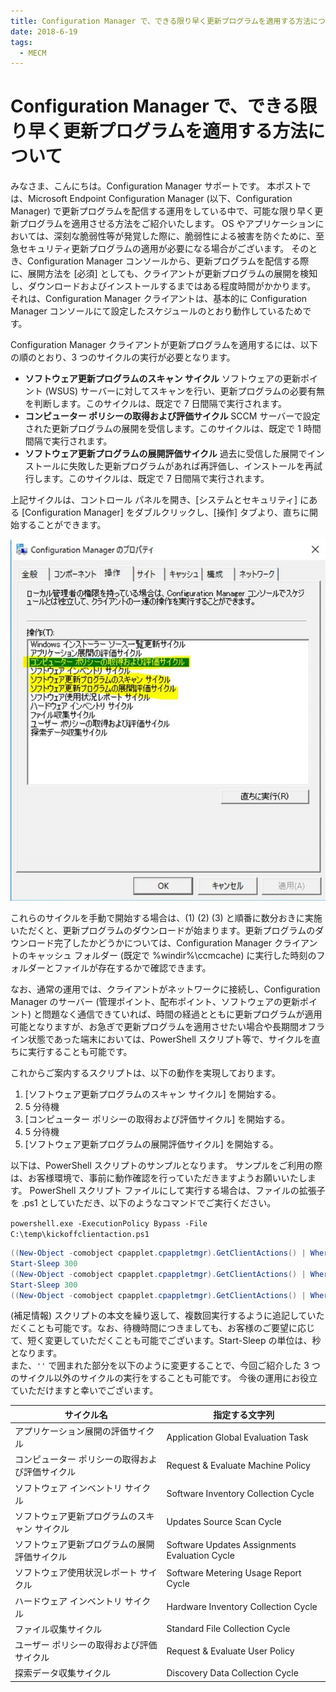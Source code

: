 ```yaml
---
title: Configuration Manager で、できる限り早く更新プログラムを適用する方法について
date: 2018-6-19
tags:
  - MECM
---
```


# Configuration Manager で、できる限り早く更新プログラムを適用する方法について

みなさま、こんにちは。Configuration Manager サポートです。
本ポストでは、Microsoft Endpoint Configuration Manager (以下、Configuration Manager) で更新プログラムを配信する運用をしている中で、可能な限り早く更新プログラムを適用させる方法をご紹介いたします。
OS やアプリケーションにおいては、深刻な脆弱性等が発覚した際に、脆弱性による被害を防ぐために、至急セキュリティ更新プログラムの適用が必要になる場合がございます。
そのとき、Configuration Manager コンソールから、更新プログラムを配信する際に、展開方法を [必須] としても、クライアントが更新プログラムの展開を検知し、ダウンロードおよびインストールするまではある程度時間がかかります。
それは、Configuration Manager クライアントは、基本的に Configuration Manager コンソールにて設定したスケジュールのとおり動作しているためです。

Configuration Manager クライアントが更新プログラムを適用するには、以下の順のとおり、3 つのサイクルの実行が必要となります。

- **ソフトウェア更新プログラムのスキャン サイクル**
ソフトウェアの更新ポイント (WSUS) サーバーに対してスキャンを行い、更新プログラムの必要有無を判断します。このサイクルは、既定で 7 日間隔で実行されます。
- **コンピューター ポリシーの取得および評価サイクル**
SCCM サーバーで設定された更新プログラムの展開を受信します。このサイクルは、既定で 1 時間間隔で実行されます。
- **ソフトウェア更新プログラムの展開評価サイクル**
過去に受信した展開でインストールに失敗した更新プログラムがあれば再評価し、インストールを再試行します。このサイクルは、既定で 7 日間隔で実行されます。

上記サイクルは、コントロール パネルを開き、[システムとセキュリティ] にある [Configuration Manager] をダブルクリックし、[操作] タブより、直ちに開始することができます。

![](./20180619_01/20180619_01_01.png)

これらのサイクルを手動で開始する場合は、(1) (2) (3) と順番に数分おきに実施いただくと、更新プログラムのダウンロードが始まります。更新プログラムのダウンロード完了したかどうかについては、Configuration Manager クライアントのキャッシュ フォルダー (既定で %windir%\ccmcache) に実行した時刻のフォルダーとファイルが存在するかで確認できます。

なお、通常の運用では、クライアントがネットワークに接続し、Configuration Manager のサーバー (管理ポイント、配布ポイント、ソフトウェアの更新ポイント) と問題なく通信できていれば、時間の経過とともに更新プログラムが適用可能となりますが、お急ぎで更新プログラムを適用させたい場合や長期間オフライン状態であった端末においては、PowerShell スクリプト等で、サイクルを直ちに実行することも可能です。

これからご案内するスクリプトは、以下の動作を実現しております。

1. [ソフトウェア更新プログラムのスキャン サイクル] を開始する。
2. 5 分待機
3. [コンピューター ポリシーの取得および評価サイクル] を開始する。
4. 5 分待機
5. [ソフトウェア更新プログラムの展開評価サイクル] を開始する。

以下は、PowerShell スクリプトのサンプルとなります。 サンプルをご利用の際は、お客様環境で、事前に動作確認を行っていただきますようお願いいたします。
PowerShell スクリプト ファイルにして実行する場合は、ファイルの拡張子を .ps1 としていただき、以下のようなコマンドでご実行ください。

`powershell.exe -ExecutionPolicy Bypass -File C:\temp\kickoffclientaction.ps1`

```powershell
((New-Object -comobject cpapplet.cpappletmgr).GetClientActions() | Where-Object {$_.Name -eq 'Updates Source Scan Cycle'}).PerformAction();
Start-Sleep 300
((New-Object -comobject cpapplet.cpappletmgr).GetClientActions() | Where-Object {$_.Name -eq 'Request & Evaluate Machine Policy'}).PerformAction();
Start-Sleep 300
((New-Object -comobject cpapplet.cpappletmgr).GetClientActions() | Where-Object {$_.Name -eq 'Software Updates Assignments Evaluation Cycle'}).PerformAction();
```

(補足情報)
スクリプトの本文を繰り返して、複数回実行するように追記していただくことも可能です。なお、待機時間につきましても、お客様のご要望に応じて、短く変更していただくことも可能でございます。Start-Sleep の単位は、秒となります。  
また、`''` で囲まれた部分を以下のように変更することで、今回ご紹介した 3 つのサイクル以外のサイクルの実行をすることも可能です。
今後の運用にお役立ていただけますと幸いでございます。

| サイクル名 | 指定する文字列 |
|--|--|
| アプリケーション展開の評価サイクル | Application Global Evaluation Task |
| コンピューター ポリシーの取得および評価サイクル | Request & Evaluate Machine Policy |
| ソフトウェア インベントリ サイクル | Software Inventory Collection Cycle |
| ソフトウェア更新プログラムのスキャン サイクル | Updates Source Scan Cycle |
| ソフトウェア更新プログラムの展開評価サイクル | Software Updates Assignments Evaluation Cycle |
| ソフトウェア使用状況レポート サイクル | Software Metering Usage Report Cycle |
| ハードウェア インベントリ サイクル | Hardware Inventory Collection Cycle |
| ファイル収集サイクル | Standard File Collection Cycle |
| ユーザー ポリシーの取得および評価サイクル | Request & Evaluate User Policy |
| 探索データ収集サイクル | Discovery Data Collection Cycle |
